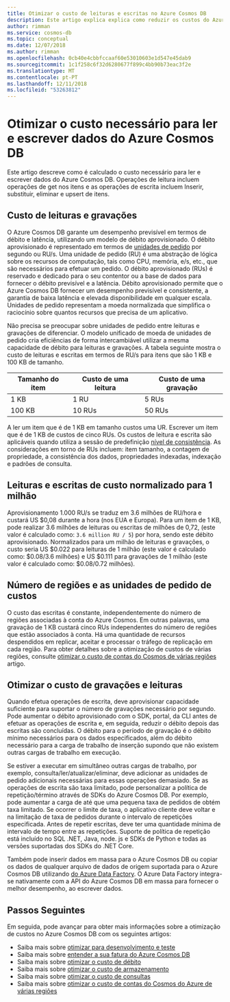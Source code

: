 ```yaml
---
title: Otimizar o custo de leituras e escritas no Azure Cosmos DB
description: Este artigo explica explica como reduzir os custos do Azure Cosmos DB ao efetuar a leitura e operações nos dados de escrita.
author: rimman
ms.service: cosmos-db
ms.topic: conceptual
ms.date: 12/07/2018
ms.author: rimman
ms.openlocfilehash: 0cb40e4cbbfccaaf60e53010603e1d547e45dab9
ms.sourcegitcommit: 1c1f258c6f32d6280677f899c4bb90b73eac3f2e
ms.translationtype: MT
ms.contentlocale: pt-PT
ms.lasthandoff: 12/11/2018
ms.locfileid: "53263812"
---
```

# <a name="optimize-the-cost-required-to-read-and-write-data-from-azure-cosmos-db"></a>Otimizar o custo necessário para ler e escrever dados do Azure Cosmos DB

Este artigo descreve como é calculado o custo necessário para ler e escrever dados do Azure Cosmos DB. Operações de leitura incluem operações de get nos itens e as operações de escrita incluem Inserir, substituir, eliminar e upsert de itens.  

## <a name="cost-of-reads-and-writes"></a>Custo de leituras e gravações

O Azure Cosmos DB garante um desempenho previsível em termos de débito e latência, utilizando um modelo de débito aprovisionado. O débito aprovisionado é representado em termos de [unidades de pedido](request-units.md) por segundo ou RU/s. Uma unidade de pedido (RU) é uma abstração de lógica sobre os recursos de computação, tais como CPU, memória, e/s, etc., que são necessários para efetuar um pedido. O débito aprovisionado (RUs) é reservado e dedicado para o seu contentor ou a base de dados para fornecer o débito previsível e a latência. Débito aprovisionado permite que o Azure Cosmos DB fornecer um desempenho previsível e consistente, a garantia de baixa latência e elevada disponibilidade em qualquer escala. Unidades de pedido representam a moeda normalizada que simplifica o raciocínio sobre quantos recursos que precisa de um aplicativo. 

Não precisa se preocupar sobre unidades de pedido entre leituras e gravações de diferenciar. O modelo unificado de moeda de unidades de pedido cria eficiências de forma intercambiável utilizar a mesma capacidade de débito para leituras e gravações. A tabela seguinte mostra o custo de leituras e escritas em termos de RU/s para itens que são 1 KB e 100 KB de tamanho.

|**Tamanho do item**  |**Custo de uma leitura** |**Custo de uma gravação**|
|---------|---------|---------|
|1 KB |1 RU |5 RUs |
|100 KB |10 RUs |50 RUs |

A ler um item que é de 1 KB em tamanho custos uma UR. Escrever um item que é de 1 KB de custos de cinco RUs. Os custos de leitura e escrita são aplicáveis quando utiliza a sessão de predefinição [nível de consistência](consistency-levels.md).  As considerações em torno de RUs incluem: item tamanho, a contagem de propriedade, a consistência dos dados, propriedades indexadas, indexação e padrões de consulta.

## <a name="normalized-cost-for-1-million-reads-and-writes"></a>Leituras e escritas de custo normalizado para 1 milhão

Aprovisionamento 1.000 RU/s se traduz em 3.6 milhões de RU/hora e custará US $0,08 durante a hora (nos EUA e Europa). Para um item de 1 KB, pode realizar 3.6 milhões de leituras ou escritas de milhões de 0,72, (este valor é calculado como: `3.6 million RU / 5`) por hora, sendo este débito aprovisionado. Normalizados para um milhão de leituras e gravações, o custo seria US $0.022 para leituras de 1 milhão (este valor é calculado como: $0.08/3.6 milhões) e US $0.111 para gravações de 1 milhão (este valor é calculado como: $0.08/0.72 milhões).

## <a name="number-of-regions-and-the-request-units-cost"></a>Número de regiões e as unidades de pedido de custos

O custo das escritas é constante, independentemente do número de regiões associadas à conta do Azure Cosmos. Em outras palavras, uma gravação de 1 KB custará cinco RUs independentes do número de regiões que estão associados à conta. Há uma quantidade de recursos despendidos em replicar, aceitar e processar o tráfego de replicação em cada região. Para obter detalhes sobre a otimização de custos de várias regiões, consulte [otimizar o custo de contas do Cosmos de várias regiões](optimize-cost-regions.md) artigo.

## <a name="optimize-the-cost-of-writes-and-reads"></a>Otimizar o custo de gravações e leituras

Quando efetua operações de escrita, deve aprovisionar capacidade suficiente para suportar o número de gravações necessário por segundo. Pode aumentar o débito aprovisionado com o SDK, portal, da CLI antes de efetuar as operações de escrita e, em seguida, reduzir o débito depois das escritas são concluídas. O débito para o período de gravação é o débito mínimo necessários para os dados especificados, além do débito necessário para a carga de trabalho de inserção supondo que não existem outras cargas de trabalho em execução. 

Se estiver a executar em simultâneo outras cargas de trabalho, por exemplo, consulta/ler/atualizar/eliminar, deve adicionar as unidades de pedido adicionais necessárias para essas operações demasiado. Se as operações de escrita são taxa limitado, pode personalizar a política de repetição/término através de SDKs do Azure Cosmos DB. Por exemplo, pode aumentar a carga de até que uma pequena taxa de pedidos de obtém taxa limitado. Se ocorrer o limite de taxa, o aplicativo cliente deve voltar e na limitação de taxa de pedidos durante o intervalo de repetições especificada. Antes de repetir escritas, deve ter uma quantidade mínima de intervalo de tempo entre as repetições. Suporte de política de repetição está incluído no SQL .NET, Java, node. js e SDKs de Python e todas as versões suportadas dos SDKs do .NET Core. 

Também pode inserir dados em massa para o Azure Cosmos DB ou copiar os dados de qualquer arquivo de dados de origem suportada para o Azure Cosmos DB utilizando [do Azure Data Factory](../data-factory/connector-azure-cosmos-db.md). O Azure Data Factory integra-se nativamente com a API do Azure Cosmos DB em massa para fornecer o melhor desempenho, ao escrever dados.

## <a name="next-steps"></a>Passos Seguintes

Em seguida, pode avançar para obter mais informações sobre a otimização de custos no Azure Cosmos DB com os seguintes artigos:

* Saiba mais sobre [otimizar para desenvolvimento e teste](optimize-dev-test.md)
* Saiba mais sobre [entender a sua fatura do Azure Cosmos DB](understand-your-bill.md)
* Saiba mais sobre [otimizar o custo de débito](optimize-cost-throughput.md)
* Saiba mais sobre [otimizar o custo de armazenamento](optimize-cost-storage.md)
* Saiba mais sobre [otimizar o custo de consultas](optimize-cost-queries.md)
* Saiba mais sobre [otimizar o custo de contas do Cosmos do Azure de várias regiões](optimize-cost-regions.md)
